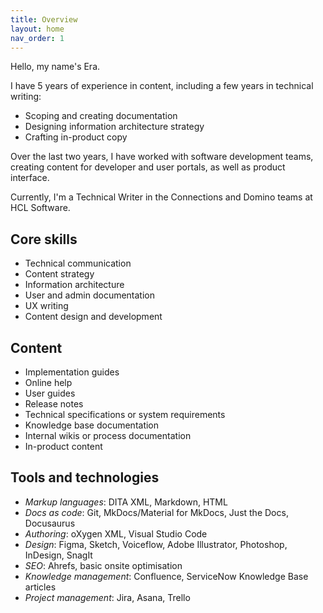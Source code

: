 ```yaml
---
title: Overview
layout: home
nav_order: 1
---
```


Hello, my name's Era.

I have 5 years of experience in content, including a few years in technical writing:

- Scoping and creating documentation
- Designing information architecture strategy
- Crafting in-product copy

Over the last two years, I have worked with software development teams, creating content for developer and user portals, as well as product interface.

Currently, I'm a Technical Writer in the Connections and Domino teams at HCL Software.

[LinkedIn]: https://www.linkedin.com/in/erikagranada/
[GitHub]: https://github.com/erikagranada

## Core skills

- Technical communication
- Content strategy
- Information architecture
- User and admin documentation
- UX writing
- Content design and development

## Content

- Implementation guides
- Online help
- User guides
- Release notes
- Technical specifications or system requirements
- Knowledge base documentation
- Internal wikis or process documentation
- In-product content

## Tools and technologies

- _Markup languages_: DITA XML, Markdown, HTML
- _Docs as code_: Git, MkDocs/Material for MkDocs, Just the Docs, Docusaurus
- _Authoring_: oXygen XML, Visual Studio Code
- _Design_: Figma, Sketch, Voiceflow, Adobe Illustrator, Photoshop, InDesign, SnagIt
- _SEO_: Ahrefs, basic onsite optimisation
- _Knowledge management_: Confluence, ServiceNow Knowledge Base articles
- _Project management_: Jira, Asana, Trello